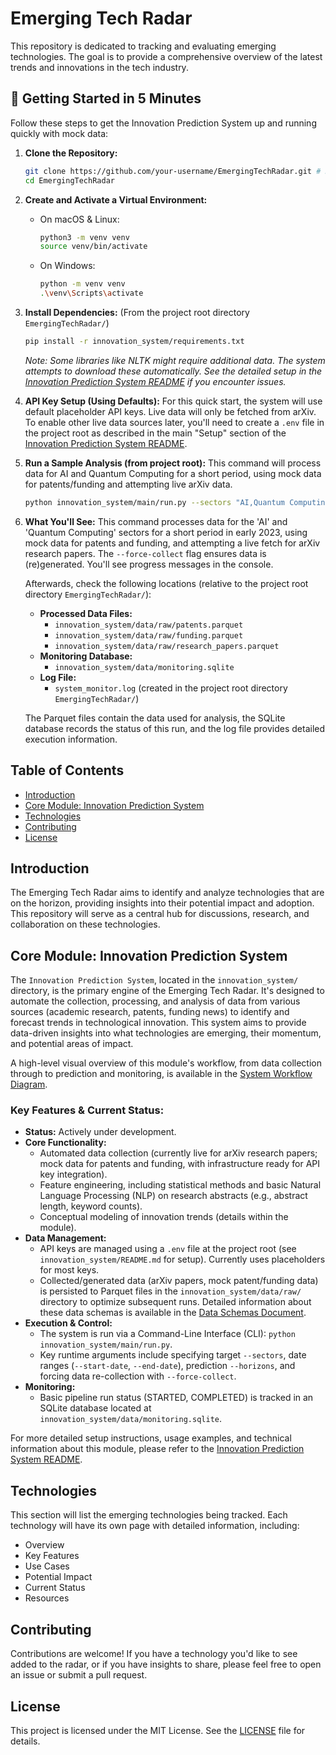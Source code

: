 # Emerging Tech Radar

This repository is dedicated to tracking and evaluating emerging technologies. The goal is to provide a comprehensive overview of the latest trends and innovations in the tech industry.

## 🚀 Getting Started in 5 Minutes

Follow these steps to get the Innovation Prediction System up and running quickly with mock data:

1.  **Clone the Repository:**
    ```bash
    git clone https://github.com/your-username/EmergingTechRadar.git # Replace with actual repo URL
    cd EmergingTechRadar
    ```

2.  **Create and Activate a Virtual Environment:**
    *   On macOS & Linux:
        ```bash
        python3 -m venv venv
        source venv/bin/activate
        ```
    *   On Windows:
        ```bash
        python -m venv venv
        .\venv\Scripts\activate
        ```

3.  **Install Dependencies:**
    (From the project root directory `EmergingTechRadar/`)
    ```bash
    pip install -r innovation_system/requirements.txt
    ```
    *Note: Some libraries like NLTK might require additional data. The system attempts to download these automatically. See the detailed setup in the [Innovation Prediction System README](./innovation_system/README.md) if you encounter issues.*

4.  **API Key Setup (Using Defaults):**
    For this quick start, the system will use default placeholder API keys. Live data will only be fetched from arXiv. To enable other live data sources later, you'll need to create a `.env` file in the project root as described in the main "Setup" section of the [Innovation Prediction System README](./innovation_system/README.md).

5.  **Run a Sample Analysis (from project root):**
    This command will process data for AI and Quantum Computing for a short period, using mock data for patents/funding and attempting live arXiv data.
    ```bash
    python innovation_system/main/run.py --sectors "AI,Quantum Computing" --start-date 2023-01-01 --end-date 2023-01-07 --horizons "6" --force-collect
    ```

6.  **What You'll See:**
    This command processes data for the 'AI' and 'Quantum Computing' sectors for a short period in early 2023, using mock data for patents and funding, and attempting a live fetch for arXiv research papers. The `--force-collect` flag ensures data is (re)generated. You'll see progress messages in the console.

    Afterwards, check the following locations (relative to the project root directory `EmergingTechRadar/`):
    *   **Processed Data Files:**
        *   `innovation_system/data/raw/patents.parquet`
        *   `innovation_system/data/raw/funding.parquet`
        *   `innovation_system/data/raw/research_papers.parquet`
    *   **Monitoring Database:**
        *   `innovation_system/data/monitoring.sqlite`
    *   **Log File:**
        *   `system_monitor.log` (created in the project root directory `EmergingTechRadar/`)

    The Parquet files contain the data used for analysis, the SQLite database records the status of this run, and the log file provides detailed execution information.

## Table of Contents

- [Introduction](#introduction)
- [Core Module: Innovation Prediction System](#core-module-innovation-prediction-system)
- [Technologies](#technologies)
- [Contributing](#contributing)
- [License](#license)

## Introduction

The Emerging Tech Radar aims to identify and analyze technologies that are on the horizon, providing insights into their potential impact and adoption. This repository will serve as a central hub for discussions, research, and collaboration on these technologies.

## Core Module: Innovation Prediction System

The `Innovation Prediction System`, located in the `innovation_system/` directory, is the primary engine of the Emerging Tech Radar. It's designed to automate the collection, processing, and analysis of data from various sources (academic research, patents, funding news) to identify and forecast trends in technological innovation. This system aims to provide data-driven insights into what technologies are emerging, their momentum, and potential areas of impact.

A high-level visual overview of this module's workflow, from data collection through to prediction and monitoring, is available in the [System Workflow Diagram](./docs/flow.md).

### Key Features & Current Status:

*   **Status:** Actively under development.
*   **Core Functionality:**
    *   Automated data collection (currently live for arXiv research papers; mock data for patents and funding, with infrastructure ready for API key integration).
    *   Feature engineering, including statistical methods and basic Natural Language Processing (NLP) on research abstracts (e.g., abstract length, keyword counts).
    *   Conceptual modeling of innovation trends (details within the module).
*   **Data Management:**
    *   API keys are managed using a `.env` file at the project root (see `innovation_system/README.md` for setup). Currently uses placeholders for most keys.
    *   Collected/generated data (arXiv papers, mock patent/funding data) is persisted to Parquet files in the `innovation_system/data/raw/` directory to optimize subsequent runs. Detailed information about these data schemas is available in the [Data Schemas Document](./docs/data_schema.md).
*   **Execution & Control:**
    *   The system is run via a Command-Line Interface (CLI): `python innovation_system/main/run.py`.
    *   Key runtime arguments include specifying target `--sectors`, date ranges (`--start-date`, `--end-date`), prediction `--horizons`, and forcing data re-collection with `--force-collect`.
*   **Monitoring:**
    *   Basic pipeline run status (STARTED, COMPLETED) is tracked in an SQLite database located at `innovation_system/data/monitoring.sqlite`.

For more detailed setup instructions, usage examples, and technical information about this module, please refer to the [Innovation Prediction System README](./innovation_system/README.md).

## Technologies

This section will list the emerging technologies being tracked. Each technology will have its own page with detailed information, including:

- Overview
- Key Features
- Use Cases
- Potential Impact
- Current Status
- Resources

## Contributing

Contributions are welcome! If you have a technology you'd like to see added to the radar, or if you have insights to share, please feel free to open an issue or submit a pull request.

## License

This project is licensed under the MIT License. See the [LICENSE](LICENSE) file for details.
